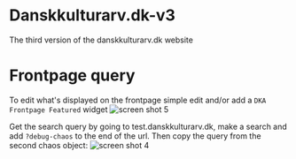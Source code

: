 Danskkulturarv.dk-v3
====================

The third version of the danskkulturarv.dk website


# Frontpage query

To edit what's displayed on the frontpage simple edit and/or add a `DKA Frontpage Featured` widget
![screen shot 5](https://cloud.githubusercontent.com/assets/3859425/15181911/05ab771c-178a-11e6-9ca7-0c4194f42eb5.png)

Get the search query by going to test.danskkulturarv.dk, make a search and add `?debug-chaos` to the end of the url. Then copy the query from the second chaos object: 
![screen shot 4](https://cloud.githubusercontent.com/assets/3859425/15181943/42e17000-178a-11e6-8125-e072f38bfe7d.png)
